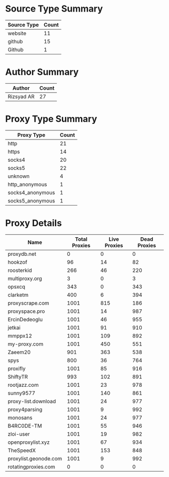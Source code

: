 # Source Type Summary

| Source Type | Count |
|-------------|-------|
| website | 11 |
| github | 15 |
| Github | 1 |


# Author Summary

| Author | Count |
|--------|-------|
| Rizsyad AR | 27 |


# Proxy Type Summary

| Proxy Type | Count |
|------------|-------|
| http | 21 |
| https | 14 |
| socks4 | 20 |
| socks5 | 22 |
| unknown | 4 |
| http_anonymous | 1 |
| socks4_anonymous | 1 |
| socks5_anonymous | 1 |


# Proxy Details

| Name | Total Proxies | Live Proxies | Dead Proxies |
|------|---------------|--------------|---------------|
| proxydb.net | 0 | 0 | 0 |
| hookzof | 96 | 14 | 82 |
| roosterkid | 266 | 46 | 220 |
| multiproxy.org | 3 | 0 | 3 |
| opsxcq | 343 | 0 | 343 |
| clarketm | 400 | 6 | 394 |
| proxyscrape.com | 1001 | 815 | 186 |
| proxyspace.pro | 1001 | 14 | 987 |
| ErcinDedeoglu | 1001 | 46 | 955 |
| jetkai | 1001 | 91 | 910 |
| mmppx12 | 1001 | 109 | 892 |
| my-proxy.com | 1001 | 450 | 551 |
| Zaeem20 | 901 | 363 | 538 |
| spys | 800 | 36 | 764 |
| proxifly | 1001 | 85 | 916 |
| ShiftyTR | 993 | 102 | 891 |
| rootjazz.com | 1001 | 23 | 978 |
| sunny9577 | 1001 | 140 | 861 |
| proxy-list.download | 1001 | 24 | 977 |
| proxy4parsing | 1001 | 9 | 992 |
| monosans | 1001 | 24 | 977 |
| B4RC0DE-TM | 1001 | 55 | 946 |
| zloi-user | 1001 | 19 | 982 |
| openproxylist.xyz | 1001 | 67 | 934 |
| TheSpeedX | 1001 | 153 | 848 |
| proxylist.geonode.com | 1001 | 9 | 992 |
| rotatingproxies.com | 0 | 0 | 0 |
